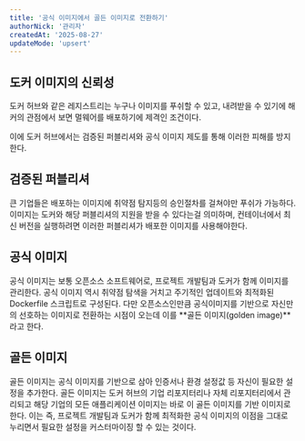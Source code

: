 ```yaml
---
title: '공식 이미지에서 골든 이미지로 전환하기'
authorNick: '관리자'
createdAt: '2025-08-27'
updateMode: 'upsert'
---
```


## 도커 이미지의 신뢰성

도커 허브와 같은 레지스트리는 누구나 이미지를 푸쉬할 수 있고, 내려받을 수 있기에 해커의 관점에서 보면 멀웨어를 배포하기에 제격인 조건이다.

이에 도커 허브에서는 검증된 퍼블리셔와 공식 이미지 제도를 통해 이러한 피해를 방지한다.

## 검증된 퍼블리셔

큰 기업들은 배포하는 이미지에 취약점 탐지등의 승인절차를 걸쳐야만 푸쉬가 가능하다.
이미지는 도커와 해당 퍼블리셔의 지원을 받을 수 있다는걸 의미하며, 컨테이너에서 최신 버전을 실행하려면 이러한 퍼블리셔가 배포한 이미지를 사용해야한다.

## 공식 이미지

공식 이미지는 보통 오픈소스 소프트웨어로, 프로젝트 개발팀과 도커가 함께 이미지를 관리한다.
공식 이미지 역시 취약점 탐색을 거치고 주기적인 업데이트와 최적화된 Dockerfile 스크립트로 구성된다.
다만 오픈소스인만큼 공식이미지를 기반으로 자신만의 선호하는 이미지로 전환하는 시점이 오는데 이를 **골든 이미지(golden image)**라고 한다.

## 골든 이미지

골든 이미지는 공식 이미지를 기반으로 삼아 인증서나 환경 설정값 등 자신이 필요한 설정을 추가한다.
골든 이미지는 도커 허브의 기업 리포지터리나 자체 리포지터리에서 관리되고 해당 기업의 모든 애플리케이션 이미지는 바로 이 골든 이미지를 기반 이미지로 한다.
이는 즉, 프로젝트 개발팀과 도커가 함께 최적화한 공식 이미지의 이점을 그대로 누리면서 필요한 설정을 커스터마이징 할 수 있는 것이다.

